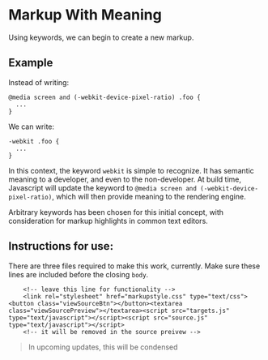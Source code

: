 # Markup With Meaning

Using keywords, we can begin to create a new markup.

## Example
Instead of writing:
```
@media screen and (-webkit-device-pixel-ratio) .foo {
  ...
}
```
We can write:
```
-webkit .foo {
  ...
}
```
In this context, the keyword `webkit` is simple to recognize. It has semantic meaning to a developer, and even to the non-developer. At build time, Javascript will update the keyword to `@media screen and (-webkit-device-pixel-ratio)`, which will then provide meaning to the rendering engine.

Arbitrary keywords has been chosen for this initial concept, with consideration for markup highlights in common text editors.

## Instructions for use:
There are three files required to make this work, currently. Make sure these lines are included before the closing `body`.  
```
    <!-- leave this line for functionality -->
    <link rel="stylesheet" href="markupstyle.css" type="text/css"><button class="viewSourceBtn"></button><textarea class="viewSourcePreview"></textarea><script src="targets.js" type="text/javascript"></script><script src="source.js" type="text/javascript"></script>
    <!-- it will be removed in the source preivew -->
```
> In upcoming updates, this will be condensed
